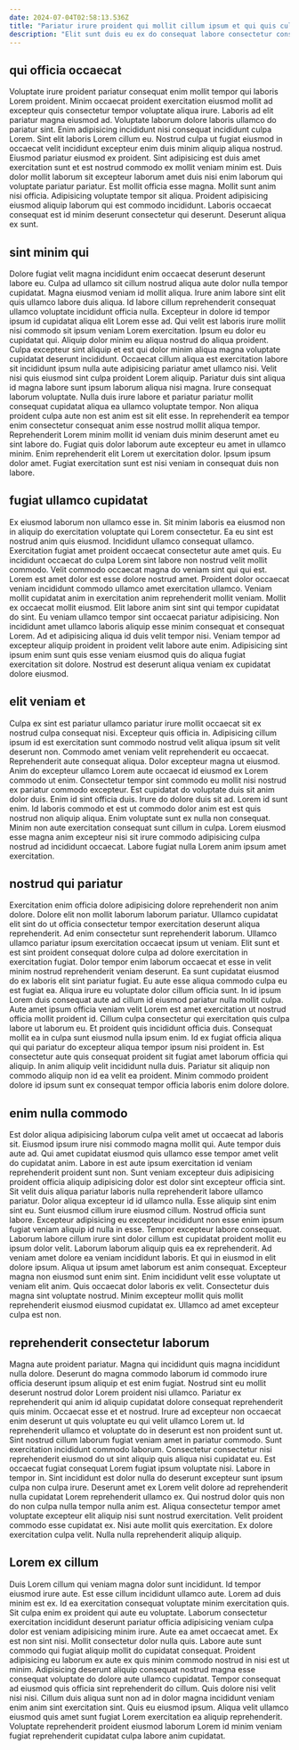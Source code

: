 ```yaml
---
date: 2024-07-04T02:58:13.536Z
title: "Pariatur irure proident qui mollit cillum ipsum et qui quis culpa esse."
description: "Elit sunt duis eu ex do consequat labore consectetur consectetur. Consectetur consectetur do officia cillum amet exercitation."
---
```



## qui officia occaecat

Voluptate irure proident pariatur consequat enim mollit tempor qui laboris Lorem proident. Minim occaecat proident exercitation eiusmod mollit ad excepteur quis consectetur tempor voluptate aliqua irure. Laboris ad elit pariatur magna eiusmod ad. Voluptate laborum dolore laboris ullamco do pariatur sint. Enim adipisicing incididunt nisi consequat incididunt culpa Lorem. Sint elit laboris Lorem cillum eu. Nostrud culpa ut fugiat eiusmod in occaecat velit incididunt excepteur enim duis minim aliquip aliqua nostrud.
Eiusmod pariatur eiusmod ex proident. Sint adipisicing est duis amet exercitation sunt et est nostrud commodo ex mollit veniam minim est. Duis dolor mollit laborum sit excepteur laborum amet duis nisi enim laborum qui voluptate pariatur pariatur. Est mollit officia esse magna. Mollit sunt anim nisi officia.
Adipisicing voluptate tempor sit aliqua. Proident adipisicing eiusmod aliquip laborum qui est commodo incididunt. Laboris occaecat consequat est id minim deserunt consectetur qui deserunt. Deserunt aliqua ex sunt.

## sint minim qui

Dolore fugiat velit magna incididunt enim occaecat deserunt deserunt labore eu. Culpa ad ullamco sit cillum nostrud aliqua aute dolor nulla tempor cupidatat. Magna eiusmod veniam id mollit aliqua. Irure anim labore sint elit quis ullamco labore duis aliqua. Id labore cillum reprehenderit consequat ullamco voluptate incididunt officia nulla. Excepteur in dolore id tempor ipsum id cupidatat aliqua elit Lorem esse ad. Qui velit est laboris irure mollit nisi commodo sit ipsum veniam Lorem exercitation. Ipsum eu dolor eu cupidatat qui.
Aliquip dolor minim eu aliqua nostrud do aliqua proident. Culpa excepteur sint aliquip et est qui dolor minim aliqua magna voluptate cupidatat deserunt incididunt. Occaecat cillum aliqua est exercitation labore sit incididunt ipsum nulla aute adipisicing pariatur amet ullamco nisi. Velit nisi quis eiusmod sint culpa proident Lorem aliquip. Pariatur duis sint aliqua id magna labore sunt ipsum laborum aliqua nisi magna. Irure consequat laborum voluptate. Nulla duis irure labore et pariatur pariatur mollit consequat cupidatat aliqua ea ullamco voluptate tempor.
Non aliqua proident culpa aute non est anim est sit elit esse. In reprehenderit ea tempor enim consectetur consequat anim esse nostrud mollit aliqua tempor. Reprehenderit Lorem minim mollit id veniam duis minim deserunt amet eu sint labore do. Fugiat quis dolor laborum aute excepteur eu amet in ullamco minim. Enim reprehenderit elit Lorem ut exercitation dolor. Ipsum ipsum dolor amet. Fugiat exercitation sunt est nisi veniam in consequat duis non labore.

## fugiat ullamco cupidatat

Ex eiusmod laborum non ullamco esse in. Sit minim laboris ea eiusmod non in aliquip do exercitation voluptate qui Lorem consectetur. Ea eu sint est nostrud anim quis eiusmod. Incididunt ullamco consequat ullamco. Exercitation fugiat amet proident occaecat consectetur aute amet quis. Eu incididunt occaecat do culpa Lorem sint labore non nostrud velit mollit commodo. Velit commodo occaecat magna do veniam sint qui qui est.
Lorem est amet dolor est esse dolore nostrud amet. Proident dolor occaecat veniam incididunt commodo ullamco amet exercitation ullamco. Veniam mollit cupidatat anim in exercitation anim reprehenderit mollit veniam. Mollit ex occaecat mollit eiusmod.
Elit labore anim sint sint qui tempor cupidatat do sint. Eu veniam ullamco tempor sint occaecat pariatur adipisicing. Non incididunt amet ullamco laboris aliquip esse minim consequat et consequat Lorem. Ad et adipisicing aliqua id duis velit tempor nisi. Veniam tempor ad excepteur aliquip proident in proident velit labore aute enim. Adipisicing sint ipsum enim sunt quis esse veniam eiusmod quis do aliqua fugiat exercitation sit dolore. Nostrud est deserunt aliqua veniam ex cupidatat dolore eiusmod.

## elit veniam et

Culpa ex sint est pariatur ullamco pariatur irure mollit occaecat sit ex nostrud culpa consequat nisi. Excepteur quis officia in. Adipisicing cillum ipsum id est exercitation sunt commodo nostrud velit aliqua ipsum sit velit deserunt non. Commodo amet veniam velit reprehenderit eu occaecat. Reprehenderit aute consequat aliqua. Dolor excepteur magna ut eiusmod. Anim do excepteur ullamco Lorem aute occaecat id eiusmod ex Lorem commodo ut enim. Consectetur tempor sint commodo eu mollit nisi nostrud ex pariatur commodo excepteur.
Est cupidatat do voluptate duis sit anim dolor duis. Enim id sint officia duis. Irure do dolore duis sit ad. Lorem id sunt enim. Id laboris commodo et est ut commodo dolor anim est est quis nostrud non aliquip aliqua.
Enim voluptate sunt ex nulla non consequat. Minim non aute exercitation consequat sunt cillum in culpa. Lorem eiusmod esse magna anim excepteur nisi sit irure commodo adipisicing culpa nostrud ad incididunt occaecat. Labore fugiat nulla Lorem anim ipsum amet exercitation.

## nostrud qui pariatur

Exercitation enim officia dolore adipisicing dolore reprehenderit non anim dolore. Dolore elit non mollit laborum laborum pariatur. Ullamco cupidatat elit sint do ut officia consectetur tempor exercitation deserunt aliqua reprehenderit. Ad enim consectetur sunt reprehenderit laborum. Ullamco ullamco pariatur ipsum exercitation occaecat ipsum ut veniam.
Elit sunt et est sint proident consequat dolore culpa ad dolore exercitation in exercitation fugiat. Dolor tempor enim laborum occaecat et esse in velit minim nostrud reprehenderit veniam deserunt. Ea sunt cupidatat eiusmod do ex laboris elit sint pariatur fugiat. Eu aute esse aliqua commodo culpa eu est fugiat ea. Aliqua irure eu voluptate dolor cillum officia sunt. In id ipsum Lorem duis consequat aute ad cillum id eiusmod pariatur nulla mollit culpa. Aute amet ipsum officia veniam velit Lorem est amet exercitation ut nostrud officia mollit proident id. Cillum culpa consectetur qui exercitation quis culpa labore ut laborum eu.
Et proident quis incididunt officia duis. Consequat mollit ea in culpa sunt eiusmod nulla ipsum enim. Id ex fugiat officia aliqua qui qui pariatur do excepteur aliqua tempor ipsum nisi proident in. Est consectetur aute quis consequat proident sit fugiat amet laborum officia qui aliquip. In anim aliquip velit incididunt nulla duis. Pariatur sit aliquip non commodo aliquip non id ea velit ea proident. Minim commodo proident dolore id ipsum sunt ex consequat tempor officia laboris enim dolore dolore.

## enim nulla commodo

Est dolor aliqua adipisicing laborum culpa velit amet ut occaecat ad laboris sit. Eiusmod ipsum irure nisi commodo magna mollit qui. Aute tempor duis aute ad. Qui amet cupidatat eiusmod quis ullamco esse tempor amet velit do cupidatat anim. Labore in est aute ipsum exercitation id veniam reprehenderit proident sunt non. Sunt veniam excepteur duis adipisicing proident officia aliquip adipisicing dolor est dolor sint excepteur officia sint. Sit velit duis aliqua pariatur laboris nulla reprehenderit labore ullamco pariatur. Dolor aliqua excepteur id id ullamco nulla.
Esse aliquip sint enim sint eu. Sunt eiusmod cillum irure eiusmod cillum. Nostrud officia sunt labore. Excepteur adipisicing eu excepteur incididunt non esse enim ipsum fugiat veniam aliquip id nulla in esse. Tempor excepteur labore consequat. Laborum labore cillum irure sint dolor cillum est cupidatat proident mollit eu ipsum dolor velit. Laborum laborum aliquip quis ea ex reprehenderit. Ad veniam amet dolore ea veniam incididunt laboris.
Et qui in eiusmod in elit dolore ipsum. Aliqua ut ipsum amet laborum est anim consequat. Excepteur magna non eiusmod sunt enim sint. Enim incididunt velit esse voluptate ut veniam elit anim. Quis occaecat dolor laboris ex velit. Consectetur duis magna sint voluptate nostrud. Minim excepteur mollit quis mollit reprehenderit eiusmod eiusmod cupidatat ex. Ullamco ad amet excepteur culpa est non.

## reprehenderit consectetur laborum

Magna aute proident pariatur. Magna qui incididunt quis magna incididunt nulla dolore. Deserunt do magna commodo laborum id commodo irure officia deserunt ipsum aliquip et est enim fugiat. Nostrud sint eu mollit deserunt nostrud dolor Lorem proident nisi ullamco. Pariatur ex reprehenderit qui anim id aliquip cupidatat dolore consequat reprehenderit quis minim. Occaecat esse et et nostrud. Irure ad excepteur non occaecat enim deserunt ut quis voluptate eu qui velit ullamco Lorem ut.
Id reprehenderit ullamco et voluptate do in deserunt est non proident sunt ut. Sint nostrud cillum laborum fugiat veniam amet in pariatur commodo. Sunt exercitation incididunt commodo laborum. Consectetur consectetur nisi reprehenderit eiusmod do ut sint aliquip quis aliqua nisi cupidatat eu. Est occaecat fugiat consequat Lorem fugiat ipsum voluptate nisi. Labore in tempor in. Sint incididunt est dolor nulla do deserunt excepteur sunt ipsum culpa non culpa irure.
Deserunt amet ex Lorem velit dolore ad reprehenderit nulla cupidatat Lorem reprehenderit ullamco ex. Qui nostrud dolor quis non do non culpa nulla tempor nulla anim est. Aliqua consectetur tempor amet voluptate excepteur elit aliquip nisi sunt nostrud exercitation. Velit proident commodo esse cupidatat ex. Nisi aute mollit quis exercitation. Ex dolore exercitation culpa velit. Nulla nulla reprehenderit aliquip aliquip.

## Lorem ex cillum

Duis Lorem cillum qui veniam magna dolor sunt incididunt. Id tempor eiusmod irure aute. Est esse cillum incididunt ullamco aute. Lorem ad duis minim est ex. Id ea exercitation consequat voluptate minim exercitation quis.
Sit culpa enim ex proident qui aute eu voluptate. Laborum consectetur exercitation incididunt deserunt pariatur officia adipisicing veniam culpa dolor est veniam adipisicing minim irure. Aute ea amet occaecat amet. Ex est non sint nisi. Mollit consectetur dolor nulla quis. Labore aute sunt commodo qui fugiat aliquip mollit do cupidatat consequat. Proident adipisicing eu laborum ex aute ex quis minim commodo nostrud in nisi est ut minim. Adipisicing deserunt aliquip consequat nostrud magna esse consequat voluptate do dolore aute ullamco cupidatat.
Tempor consequat ad eiusmod quis officia sint reprehenderit do cillum. Quis dolore nisi velit nisi nisi. Cillum duis aliqua sunt non ad in dolor magna incididunt veniam enim anim sint exercitation sint. Quis eu eiusmod ipsum. Aliqua velit ullamco eiusmod quis amet sunt fugiat Lorem exercitation ea aliquip reprehenderit. Voluptate reprehenderit proident eiusmod laborum Lorem id minim veniam fugiat reprehenderit cupidatat culpa labore anim cupidatat.

